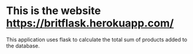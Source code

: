 # This is the website https://britflask.herokuapp.com/

This application uses flask to calculate the total sum of products added to the database.
